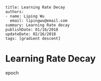 ~~~~
title: Learning Rate Decay
authors:
- name: Liping Wu
  email: lipingwu@email.com
summary: Learning Rate decay
publishDate: 01/16/2018
updateDate: 02/16/2018
tags: [gradient descent]
~~~~

# Learning Rate Decay


epoch








